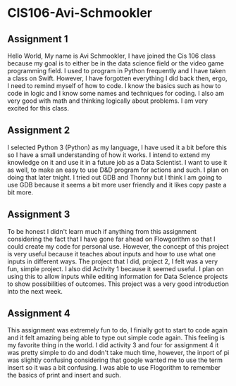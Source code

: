 # CIS106-Avi-Schmookler

## Assignment 1

Hello World, My name is Avi Schmookler, I have joined the Cis 106 class because my goal is to either be in the data science field or the video game programming field. I used to program in Python frequently and I have taken a class on Swift. However, I have forgotten everything I did back then, ergo, I need to remind myself of how to code. I know the basics such as how to code in logic and I know some names and techniques for coding. I also am very good with math and thinking logically about problems. I am very excited for this class.

## Assignment 2

I selected Python 3 (Python) as my language, I have used it a bit before this so I have a small understanding of how it works. I intend to extend my knowledge on it and use it in a future job as a Data Scientist. I want to use it as well, to make an easy to use D&D program for actions and such. I plan on doing that later tnight. I tried out GDB and Thonny but I think I am going to use GDB because it seems a bit more user friendly and it likes copy paste a bit more.

## Assignment 3

To be honest I didn't learn much if anything from this assignment considering the fact that I have gone far ahead on Flowgorithm so that I could create my code for personal use. However, the concept of this project is very useful because it teaches about inputs and how to use what one inputs in different ways. The project that I did, project 2, I felt was a very fun, simple project. I also did Activity 1 because it seemed useful. I plan on using this to allow inputs while editing information for Data Science projects to show possibilities of outcomes. This project was a very good introduction into the next week.

## Assignment 4

This assignment was extremely fun to do, I finially got to start to code again and it felt amazing being able to type out simple code again. This feeling is my favorite thing in the world. I did activity 3 and four for assignment 4 it was pretty simple to do and dodn't take much time, however, the inport of pi was slightly confusing considering that google wanted me to use the term insert so it was a bit confusing. I was able to use Flogorithm to remember the basics of print and insert and such.
